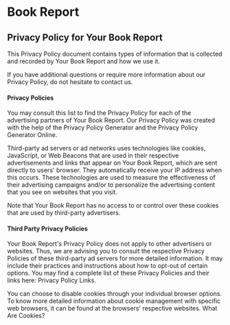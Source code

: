 # Book Report

## Privacy Policy for Your Book Report

This Privacy Policy document contains types of information that is collected and recorded by Your Book Report and how we use it.

If you have additional questions or require more information about our Privacy Policy, do not hesitate to contact us.

#### Privacy Policies

You may consult this list to find the Privacy Policy for each of the advertising partners of Your Book Report. Our Privacy Policy was created with the help of the Privacy Policy Generator and the Privacy Policy Generator Online.

Third-party ad servers or ad networks uses technologies like cookies, JavaScript, or Web Beacons that are used in their respective advertisements and links that appear on Your Book Report, which are sent directly to users' browser. They automatically receive your IP address when this occurs. These technologies are used to measure the effectiveness of their advertising campaigns and/or to personalize the advertising content that you see on websites that you visit.

Note that Your Book Report has no access to or control over these cookies that are used by third-party advertisers.

#### Third Party Privacy Policies

Your Book Report's Privacy Policy does not apply to other advertisers or websites. Thus, we are advising you to consult the respective Privacy Policies of these third-party ad servers for more detailed information. It may include their practices and instructions about how to opt-out of certain options. You may find a complete list of these Privacy Policies and their links here: Privacy Policy Links.

You can choose to disable cookies through your individual browser options. To know more detailed information about cookie management with specific web browsers, it can be found at the browsers' respective websites. What Are Cookies?
